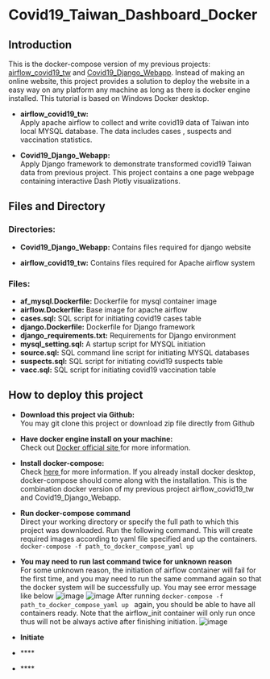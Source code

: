 # Covid19_Taiwan_Dashboard_Docker
## Introduction
This is the docker-compose version of my previous projects: <a href='https://github.com/BurgerWu/airflow_covid19_tw'>airflow_covid19_tw</a> and <a href='https://github.com/BurgerWu/Covid19_Django_Webapp'>Covid19_Django_Webapp</a>.
Instead of making an online website, this project provides a solution to deploy the website in a easy way on any platform any machine as long as there is docker engine installed. This tutorial is based on Windows Docker desktop.

- **airflow_covid19_tw:**<br>
Apply apache airflow to collect and write covid19 data of Taiwan into local MYSQL database. The data includes cases , suspects and vaccination statistics.

- **Covid19_Django_Webapp:**<br>
Apply Django framework to demonstrate transformed covid19 Taiwan data from previous project. This project contains a one page webpage containing interactive Dash Plotly visualizations.

## Files and Directory
### Directories:
- **Covid19_Django_Webapp:** Contains files required for django website

- **airflow_covid19_tw:** Contains files required for Apache airflow system

### Files:
- **af_mysql.Dockerfile:** Dockerfile for mysql container image
- **airflow.Dockerfile:** Base image for apache airflow
- **cases.sql:** SQL script for initiating covid19 cases table
- **django.Dockerfile:** Dockerfile for Django framework
- **django_requirements.txt:** Requirements for Django environment
- **mysql_setting.sql:** A startup script for MYSQL initiation
- **source.sql:** SQL command line script for initiating MYSQL databases
- **suspects.sql:** SQL script for initiating covid19 suspects table
- **vacc.sql:** SQL script for initiating covid19 vaccination table

## How to deploy this project
- **Download this project via Github:**<br>
You may git clone this project or download zip file directly from Github

- **Have docker engine install on your machine:**<br>
Check out <a href='https://www.docker.com/products/docker-desktop/'>Docker official site </a> for more information.

- **Install docker-compose:**<br>
Check <a href='https://docs.docker.com/compose/install/'>here </a>for more information. If you already install docker desktop, docker-compose should come along with the installation.
This is the combination docker version of my previous project airflow_covid19_tw and Covid19_Django_Webapp.

- **Run docker-compose command**<br>
Direct your working directory or specify the full path to which this project was downloaded. Run the following command. This will create required images according to yaml file specified and up the containers.<br>
```docker-compose -f path_to_docker_compose_yaml up ```<br>

- **You may need to run last command twice for unknown reason**<br>
For some unknown reason, the initiation of airflow container will fail for the first time, and you may need to run the same command again so that the docker system will be successfully up. You may see error message like below
![image](https://user-images.githubusercontent.com/64818741/212533820-6b53e84e-90de-4581-b323-3c9d695d2a8d.png)
![image](https://user-images.githubusercontent.com/64818741/212533870-f8ca31c4-55fd-427e-9c57-57c701a3c138.png)
After running ```docker-compose -f path_to_docker_compose_yaml up ```  again, you should be able to have all containers ready. Note that the airflow_init container will only run once thus will not be always active after finishing initiation.
![image](https://user-images.githubusercontent.com/64818741/212533958-7b5b4bcf-221d-4d90-9617-3d6509334a15.png)

- **Initiate**<br>

- ****<br>

- ****<br>
